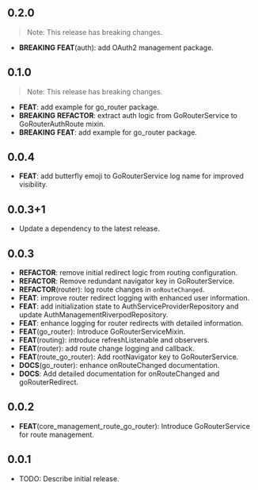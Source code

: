 ## 0.2.0

> Note: This release has breaking changes.

 - **BREAKING** **FEAT**(auth): add OAuth2 management package.

## 0.1.0

> Note: This release has breaking changes.

 - **FEAT**: add example for go_router package.
 - **BREAKING** **REFACTOR**: extract auth logic from GoRouterService to GoRouterAuthRoute mixin.
 - **BREAKING** **FEAT**: add example for go_router package.

## 0.0.4

 - **FEAT**: add butterfly emoji to GoRouterService log name for improved visibility.

## 0.0.3+1

 - Update a dependency to the latest release.

## 0.0.3

 - **REFACTOR**: remove initial redirect logic from routing configuration.
 - **REFACTOR**: Remove redundant navigator key in GoRouterService.
 - **REFACTOR**(router): log route changes in `onRouteChanged`.
 - **FEAT**: improve router redirect logging with enhanced user information.
 - **FEAT**: add initialization state to AuthServiceProviderRepository and update AuthManagementRiverpodRepository.
 - **FEAT**: enhance logging for router redirects with detailed information.
 - **FEAT**(go_router): Introduce GoRouterServiceMixin.
 - **FEAT**(routing): introduce refreshListenable and observers.
 - **FEAT**(router): add route change logging and callback.
 - **FEAT**(route_go_router): Add rootNavigator key to GoRouterService.
 - **DOCS**(go_router): enhance onRouteChanged documentation.
 - **DOCS**: Add detailed documentation for onRouteChanged and goRouterRedirect.

## 0.0.2

 - **FEAT**(core_management_route_go_router): Introduce GoRouterService for route management.

## 0.0.1

* TODO: Describe initial release.
